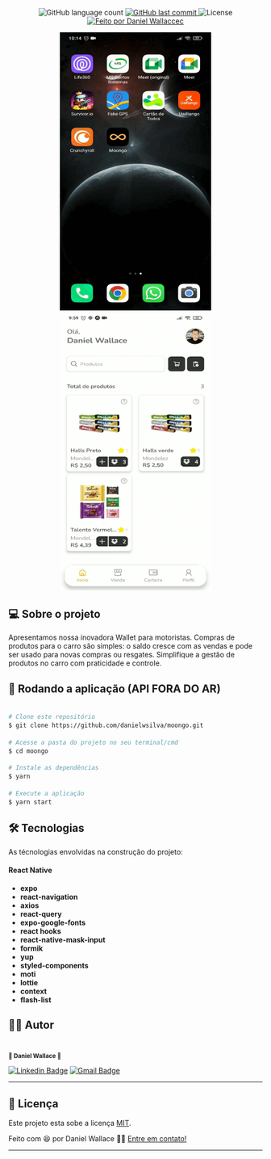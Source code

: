 <p align="center">
  <img alt="GitHub language count" src="https://img.shields.io/github/languages/count/danielwsilva/moongo?color=%2304D361&style=for-the-badge">
  
  <a href="https://github.com/danielwsilva/moongo/commits/master">
    <img alt="GitHub last commit" src="https://img.shields.io/github/last-commit/danielwsilva/moongo?style=for-the-badge">
  </a>
  
  <img alt="License" src="https://img.shields.io/badge/license-MIT-brightgreen?style=for-the-badge">

  <a href="https://github.com/danielwsilva">
    <img alt="Feito por Daniel Wallaccec" src="https://img.shields.io/badge/feito%20por-danielwsilva-%237519C1?style=for-the-badge&logo=github">
  </a>
</p>

<p align="center">
  <img src="./moongo-1.gif" width="300px">
  <img src="./moongo-2.gif" width="300px">
</p>

## 💻 Sobre o projeto

Apresentamos nossa inovadora Wallet para motoristas. Compras de produtos para o carro são simples: o saldo cresce com as vendas e pode ser usado para novas compras ou resgates. Simplifique a gestão de produtos no carro com praticidade e controle.

## 🧭 Rodando a aplicação (API FORA DO AR)

```bash

# Clone este repositório
$ git clone https://github.com/danielwsilva/moongo.git

# Acesse a pasta do projeto no seu terminal/cmd
$ cd moongo

# Instale as dependências
$ yarn

# Execute a aplicação
$ yarn start

```

## 🛠 Tecnologias

As técnologias envolvidas na construção do projeto:

#### React Native

- **expo**
- **react-navigation**
- **axios**
- **react-query**
- **expo-google-fonts**
- **react hooks**
- **react-native-mask-input**
- **formik**
- **yup**
- **styled-components**
- **moti**
- **lottie**
- **context**
- **flash-list**


## 🦸‍♂️ **Autor**

<p>
<kbd>
 <img src="https://avatars.githubusercontent.com/u/49720616?s=460&u=f377fae2c3a34e88ec79b138ad3b9aa980f013c6&v=4" width="150px;" alt=""/>
 </kbd>
 <br />
 <sub><strong>🌟 Daniel Wallace 🌟</strong></sub>
</p>

[![Linkedin Badge](https://img.shields.io/badge/-Daniel-blue?style=for-the-badge&logo=Linkedin&logoColor=white&link=https://www.linkedin.com/in/daniel-wallace-1b9280b2/)](https://www.linkedin.com/in/daniel-wallace-1b9280b2/)
[![Gmail Badge](https://img.shields.io/badge/-danielwllace@gmail.com-c14438?style=for-the-badge&logo=Gmail&logoColor=white&link=mailto:danielwllace@gmail.com)](mailto:danielwllacec@gmail.com)

---

## 📝 Licença

Este projeto esta sobe a licença [MIT](./LICENSE).

Feito com :satisfied: por Daniel Wallace 👋🏽 [Entre em contato!](https://www.linkedin.com/in/daniel-wallace-1b9280b2/)

---
